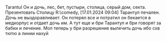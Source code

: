 Tarantul
    Он и дочь, лес, бет, пустыри, столица, серый дом, секта.
    Презентовать Столицу
    R:\comedy, [17.01.2024 09:04]
    Тарантул печален. Дочь не выздоравливает. Он потерял все и потратил он бекается в медкорпус и отдает дочь им.
    А тут еще и бри 
    Тарантул и бри говорят за бабки и лечение. Мол теперь у бри разрешение вылечить дочь ибо схв тютю а линии нахуй
